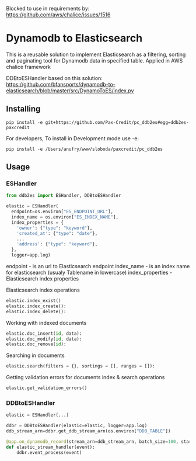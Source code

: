 Blocked to use in requirements by: https://github.com/aws/chalice/issues/1516

# Dynamodb to Elasticsearch

This is a reusable solution to implement Elasticsearch as a filtering, sorting and paginating tool for Dynamodb data in specified table. Applied in AWS chalice framework

DDBtoESHandler based on this solution: 
https://github.com/bfansports/dynamodb-to-elasticsearch/blob/master/src/DynamoToES/index.py

## Installing

`pip install -e git+https://github.com/Pax-Credit/pc_ddb2es#egg=ddb2es-paxcredit`

For developers, To install in Development mode use -e:

`pip install -e /Users/anufry/www/sloboda/paxcredit/pc_ddb2es`

## Usage

### ESHandler

```python
from ddb2es import ESHandler, DDBtoESHandler

elastic = ESHandler(
  endpoint=os.environ["ES_ENDPOINT_URL"],
  index_name = os.environ["ES_INDEX_NAME"],
  index_properties = {
    'owner': {"type": "keyword"},
    'created_at': {"type": "date"},
    ...
    'address': {"type": "keyword"},
  },
  logger=app.log)
```

endpoint - is an url to Elasticsearch endpoint
index_name - is an index name for elasticsearch (usualy Tablename in lowercase)
index_properties - Elasticsearch index properties

Elasticsearch index operations

```python
elastic.index_exist()
elastic.index_create():
elastic.index_delete():
```

Working with indexed documents

```python
elastic.doc_insert(id, data):
elastic.doc_modify(id, data):
elastic.doc_remove(id):
```

Searching in documents

```python
elastic.search(filters = {}, sortings = [], ranges = []):
```

Getting validation errors for documents index & search operations

```python
elastic.get_validation_errors()
```

### DDBtoESHandler

```python
elastic = ESHandler(...)

ddbr = DDBtoESHandler(elastic=elastic, logger=app.log)
ddb_stream_arn=ddbr.get_ddb_stream_arn(os.environ["DDB_TABLE"])

@app.on_dynamodb_record(stream_arn=ddb_stream_arn, batch_size=100, starting_position='TRIM_HORIZON')
def elastic_stream_handler(event):
    ddbr.event_process(event)
```

